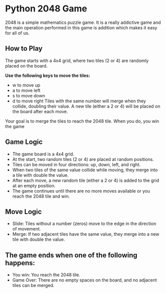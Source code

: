 # Python 2048 Game 

2048 is a simple mathematics puzzle game.
It is a really addictive game and the main operation performed in this game is addition which makes it easy for all of us.

## How to Play
The game starts with a 4x4 grid, where two tiles (2 or 4) are randomly placed on the board.

**Use the following keys to move the tiles:**
- w to move up
- a to move left
- s to move down
- d to move right
Tiles with the same number will merge when they collide, doubling their value. A new tile (either a 2 or 4) will be placed on the board after each move.

Your goal is to merge the tiles to reach the 2048 tile. When you do, you win the game

## Game Logic
- The game board is a 4x4 grid.
- At the start, two random tiles (2 or 4) are placed at random positions.
- Tiles can be moved in four directions: up, down, left, and right.
- When two tiles of the same value collide while moving, they merge into a tile with double the value.
- After each move, a new random tile (either a 2 or 4) is added to the grid at an empty position.
- The game continues until there are no more moves available or you reach the 2048 tile and win.


## Move Logic
- Slide: Tiles without a number (zeros) move to the edge in the direction of movement.
- Merge: If two adjacent tiles have the same value, they merge into a new tile with double the value.



## The game ends when one of the following happens:

-  You win: You reach the 2048 tile.
-  Game Over: There are no empty spaces on the board, and no adjacent tiles can be merged.
